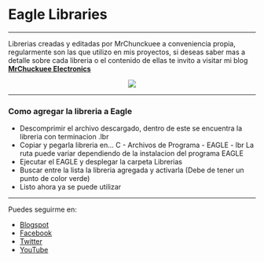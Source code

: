 # Eagle Libraries
***

Librerias creadas y editadas por MrChunckuee a conveniencia propia, regularmente son las que utilizo en mis proyectos, si deseas saber mas a detalle sobre cada libreria o el contenido de ellas te invito a visitar mi blog [**MrChuckuee Electronics**](http://mrchunckuee.blogspot.mx/p/eagle.html) 

<p align="center">
  <img src="https://2.bp.blogspot.com/-kAmCcFyFx9A/VCYkIJuVzQI/AAAAAAAAB0Y/Xs1uNUrpw6M/s1600/eagle.jpg)"/>
</p>

***
### Como agregar la libreria a Eagle
- Descomprimir el archivo descargado, dentro de este se encuentra la libreria con terminacion .lbr
- Copiar y pegarla libreria en...
	C - Archivos de Programa - EAGLE - lbr La ruta puede variar dependiendo de la instalacion del programa EAGLE
- Ejecutar el EAGLE y desplegar la carpeta Librerias
- Buscar entre la lista la libreria agregada y activarla (Debe de tener un punto de color verde)
- Listo ahora ya se puede utilizar

***
Puedes seguirme en:
- [Blogspot](http://mrchunckuee.blogspot.com)
- [Facebook](https://www.facebook.com/ElectronicayRobotica)
- [Twitter](https://twitter.com/MrChunckuee)
- [YouTube](https://www.youtube.com/user/mrchunckueepsr)

